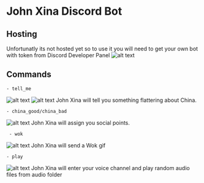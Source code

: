 # John Xina Discord Bot

## Hosting
Unfortunatly its not hosted yet so to use it you will need to get your own bot with token from Discord Developer Panel
![alt text](https://i.postimg.cc/j2Ww4j0b/obraz.png)
## Commands
```
- tell_me
```
![alt text](https://i.postimg.cc/j2X8rv3c/obraz.png)
![alt text](https://i.postimg.cc/Hnhp300Z/obraz.png)
John Xina will tell you something flattering about China.
```
- china_good/china_bad
```
![alt text](https://i.postimg.cc/7YNLp7HL/obraz.png)
John Xina will assign you social points.
```
 - wok
 ```
 ![alt text](https://i.postimg.cc/ZR03qHqj/obraz.png)
 John Xina will send a Wok gif
 ```
 - play
 ```
 ![alt text](https://i.postimg.cc/RC6bF5Nr/obraz.png)
 John Xina will enter your voice channel and play random audio files from audio folder
